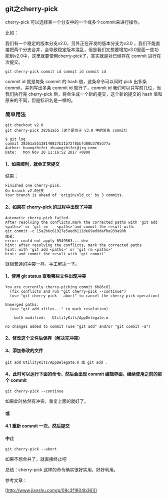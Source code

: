 
## git之cherry-pick

cherry-pick 可以选择某一个分支中的一个或多个commit来进行操作。

比如：

我们有一个稳定的版本分支v2.0，另外正在开发的版本分支为v3.0 ，我们不能直接把两个分支合并，会导致稳定版本混乱，但是我们又想要增加v3.0里面一些功能到v2.0中，这里就要使用cherry-pick了，其实就是对已经存在 commit 进行在次提交。

```
git cherry-pick commit id commit id commit id
```
commit id 就是每条 commit 的 hash 值，这条命令可以同时 pick 出多条 commit，并列写出多条 commit id 就行了，commit id 我们可以只写前几位，当我们执行完 cherry-pick 后，将会生成一个新的提交，这个新的提交的 hash 值和原来的不同，但是标识名是一样的。


### 简单用法 

```
git checkout v2.0
git cherry-pick 38361a55 (这个是位于 v3.0 中的某条 commit）
```

```
$ git log
commit 38361a55138140827b31b72f8bbfd88b3705d77a
Author: huangzhifei <huangzhifei@jrq.com>
Date:   Mon Nov 20 11:16:52 2017 +0800
```

#### 1、如果顺利，就会正常提交
结果：

	Finished one cherry-pick.
	On branch v2.0分支
	Your branch is ahead of 'origin/old_cc' by 3 commits.

#### 2、如果在 cherry-pick 的过程中出现了冲突

	Automatic cherry-pick failed.
	After resolving the conflicts,mark the corrected paths with 'git add <paths>' or 'git rm 	<paths>'and commit the result with:
	git commit -c 15a2b6c61927e5aed6111de89ad9dafba939a90b
	或者:
	error: could not apply 0549563... dev
	hint: after resolving the conflicts, mark the corrected paths
	hint: with 'git add <paths>' or 'git rm <paths>'
	hint: and commit the result with 'git commit'
	
就根普通的冲突一样，手工解决一下。

#### 1、使用 git status 查看哪些文件出现冲突

```
You are currently cherry-picking commit 6b86c82.
  (fix conflicts and run "git cherry-pick --continue")
  (use "git cherry-pick --abort" to cancel the cherry-pick operation)

Unmerged paths:
  (use "git add <file>..." to mark resolution)

	both modified:   UtilityKits/AppDelegate.m

no changes added to commit (use "git add" and/or "git commit -a")
```

#### 2、修改这个文件后保存（解决完冲突）

#### 3、添加修改的文件

```
git add UtilityKits/AppDelegate.m 或 git add .
```

#### 4、此时可以运行下面的命令，然后会出现 commit 编辑界面，继续使用之前的那个 commit

```
git cherry-pick --continue
```
如果此时依然有冲突，重复上面的就好了。

#### 或

#### 4.1 重新 commit 一次，然后提交

#### 中止

```
git cherry-pick --abort
```
如果不想合并了，就直接终止吧

总结：cherry-pick 这样的命令确实很好实用，好好利用。


参考文章：

[http://www.jianshu.com/p/08c3f1804b36]()


